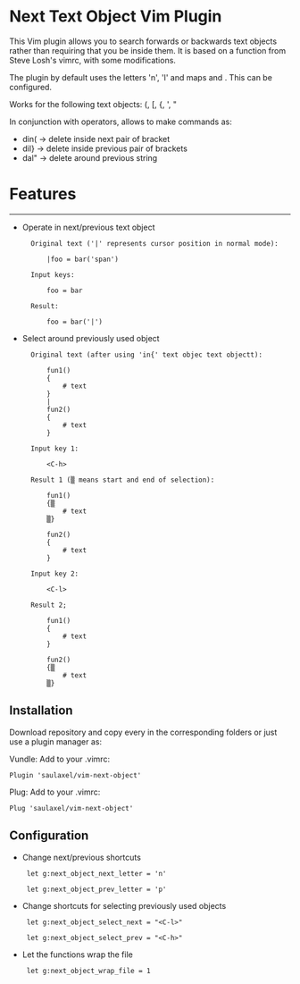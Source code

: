 Next Text Object Vim Plugin
========

This Vim plugin allows you to search forwards or backwards text objects rather than requiring that you be inside them.  It is based on a function from Steve Losh's vimrc, with some modifications.

The plugin by default uses the letters 'n', 'l' and maps <C-l> and <C-h>. This can be configured.

Works for the following text objects:
(, [, {, ', "

In conjunction with operators, allows to make commands as:
 * din(   ->   delete inside next pair of bracket
 * dil}   ->   delete inside previous pair of brackets
 * dal"   ->   delete around previous string

# Features
----------

* Operate in next/previous text object

        Original text ('|' represents cursor position in normal mode):

            |foo = bar('span')

        Input keys:

            foo = bar

        Result:

            foo = bar('|')

* Select around previously used object

        Original text (after using 'in{' text objec text objectt):

            fun1()
            {
                # text
            }
            |
            fun2()
            {
                # text
            }

        Input key 1:

            <C-h>

        Result 1 (▒ means start and end of selection):

            fun1()
            {▒
                # text
            ▒}

            fun2()
            {
                # text
            }

        Input key 2:

            <C-l>

        Result 2;

            fun1()
            {
                # text
            }

            fun2()
            {▒
                # text
            ▒}

Installation
-----------

Download repository and copy every in the corresponding folders or just use a plugin manager as:

Vundle:
Add to your .vimrc:

    Plugin 'saulaxel/vim-next-object'

Plug:
Add to your .vimrc:

    Plug 'saulaxel/vim-next-object'

Configuration
-------------

 * Change next/previous shortcuts

        let g:next_object_next_letter = 'n'

        let g:next_object_prev_letter = 'p'

 * Change shortcuts for selecting previously used objects

        let g:next_object_select_next = "<C-l>"

        let g:next_object_select_prev = "<C-h>"

 * Let the functions wrap the file

        let g:next_object_wrap_file = 1
